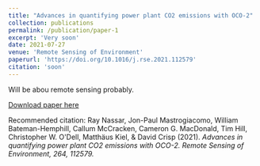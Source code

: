 ```yaml
---
title: "Advances in quantifying power plant CO2 emissions with OCO-2"
collection: publications
permalink: /publication/paper-1
excerpt: 'Very soon'
date: 2021-07-27
venue: 'Remote Sensing of Environment'
paperurl: 'https://doi.org/10.1016/j.rse.2021.112579'
citation: 'soon'
---
```

Will be abou remote sensing probably.

[Download paper here](https://doi.org/10.1016/j.rse.2021.112579)

Recommended citation: Ray Nassar, Jon-Paul Mastrogiacomo, William Bateman-Hemphill, Callum McCracken, Cameron G. MacDonald, Tim Hill, Christopher W. O'Dell, Matthäus Kiel, & David Crisp (2021). <i>Advances in quantifying power plant CO2 emissions with OCO-2. Remote Sensing of Environment, 264, 112579.</i>

